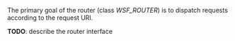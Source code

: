 The primary goal of the router (class _WSF_ROUTER_) is to dispatch requests according to the request URI.

**TODO**: describe the router interface